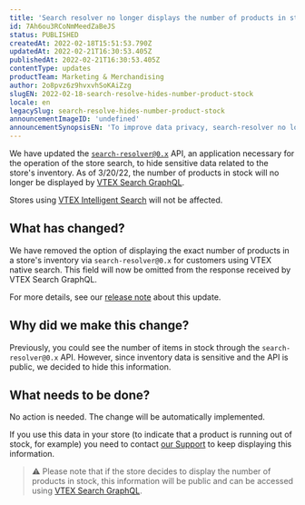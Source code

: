 ```yaml
---
title: 'Search resolver no longer displays the number of products in stock'
id: 7Ah6ou3RCoNmMeedZaBeJS
status: PUBLISHED
createdAt: 2022-02-18T15:51:53.790Z
updatedAt: 2022-02-21T16:30:53.405Z
publishedAt: 2022-02-21T16:30:53.405Z
contentType: updates
productTeam: Marketing & Merchandising
author: 2o8pvz6z9hvxvhSoKAiZzg
slugEN: 2022-02-18-search-resolve-hides-number-product-stock
locale: en
legacySlug: search-resolve-hides-number-product-stock
announcementImageID: 'undefined'
announcementSynopsisEN: 'To improve data privacy, search-resolver no longer displays the number of products in stock'
---
```


We have updated the [`search-resolver@0.x`](https://github.com/vtex-apps/search-resolver) API, an application necessary for the operation of the store search, to hide sensitive data related to the store's inventory. As of 3/20/22, the number of products in stock will no longer be displayed by [VTEX Search GraphQL](https://github.com/vtex-apps/search-graphql).

Stores using [VTEX Intelligent Search](/en/tracks/vtex-intelligent-search--19wrbB7nEQcmwzDPl1l4Cb/3qgT47zY08biLP3d5os3DG) will not be affected.

## What has changed?

We have removed the option of displaying the exact number of products in a store's inventory via `search-resolver@0.x` for customers using VTEX native search. This field will now be omitted from the response received by VTEX Search GraphQL.

For more details, see our [release note](https://developers.vtex.com/vtex-developer-docs/changelog/update-on-search-resolver0x-api-response) about this update.

## Why did we make this change?

Previously, you could see the number of items in stock through the `search-resolver@0.x` API. However, since inventory data is sensitive and the API is public, we decided to hide this information.

## What needs to be done?

No action is needed. The change will be automatically implemented.   

If you use this data in your store (to indicate that a product is running out of stock, for example) you need to contact [our Support](https://support.vtex.com/hc/en-us/requests) to keep displaying this information.

> ⚠️ Please note that if the store decides to display the number of products in stock, this information will be public and can be accessed using [VTEX Search GraphQL](https://github.com/vtex-apps/search-graphql).
</div>

